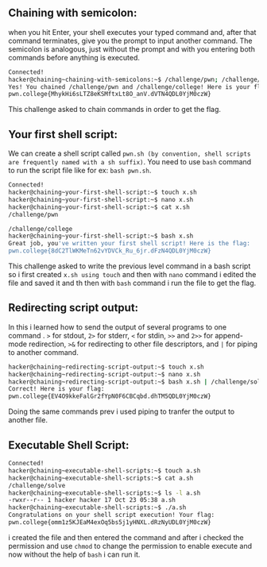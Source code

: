 ## Chaining with semicolon:
when you hit Enter, your shell executes your typed command and, after that command terminates, give you the prompt to input another command. The semicolon is analogous, 
just without the prompt and with you entering both commands before anything is executed.
```bash
Connected!
hacker@chaining~chaining-with-semicolons:~$ /challenge/pwn; /challenge/college
Yes! You chained /challenge/pwn and /challenge/college! Here is your flag:
pwn.college{MhykHi6sLTZ8eKSMftxLt8O_anV.dVTN4QDL0YjM0czW}
```
This challenge asked to chain commands in order to get the flag.

## Your first shell script:
We can create a shell script called ```pwn.sh (by convention, shell scripts are frequently named with a sh suffix)```. You need to use ```bash``` command to run the script file like for
ex: ```bash pwn.sh```.
```bash
Connected!
hacker@chaining~your-first-shell-script:~$ touch x.sh
hacker@chaining~your-first-shell-script:~$ nano x.sh
hacker@chaining~your-first-shell-script:~$ cat x.sh
/challenge/pwn

/challenge/college
hacker@chaining~your-first-shell-script:~$ bash x.sh
Great job, you've written your first shell script! Here is the flag:
pwn.college{8dC2TlWKMeTn62vYDVCk_Ru_6jr.dFzN4QDL0YjM0czW}
```
This challenge asked to write the previous level command in a bash script so i first created ```x.sh using touch``` and then with ```nano``` command i edited the file and saved it and th
then with ```bash``` command i run the file to get the flag.

## Redirecting script output:
In this i learned how to send the output of several programs to one command .
 ```>``` for stdout, ```2>``` for stderr, ```<``` for stdin, ```>>``` and ```2>>``` for append-mode redirection, ```>&``` for redirecting to other file descriptors, and 
 ```|``` for piping to another command.
 ```bash
hacker@chaining~redirecting-script-output:~$ touch x.sh
hacker@chaining~redirecting-script-output:~$ nano x.sh
hacker@chaining~redirecting-script-output:~$ bash x.sh | /challenge/solve
Correct! Here is your flag:
pwn.college{EV4O9kkeFalGr2fYpN0F6CBCqbd.dhTM5QDL0YjM0czW}
```
Doing the same commands prev i used piping to tranfer the output to another file.

## Executable Shell Script:
```bash
Connected!
hacker@chaining~executable-shell-scripts:~$ touch a.sh
hacker@chaining~executable-shell-scripts:~$ cat a.sh
/challenge/solve
hacker@chaining~executable-shell-scripts:~$ ls -l a.sh
-rwxr--r-- 1 hacker hacker 17 Oct 23 05:38 a.sh
hacker@chaining~executable-shell-scripts:~$ ./a.sh
Congratulations on your shell script execution! Your flag:
pwn.college{omm1z5KJEaM4exOq5bs5j1yHNXL.dRzNyUDL0YjM0czW}
```
i created the file and then entered the command and after i checked the permission and use ```chmod``` to change the permission to enable execute and now without the 
help of ```bash``` i can run it.

